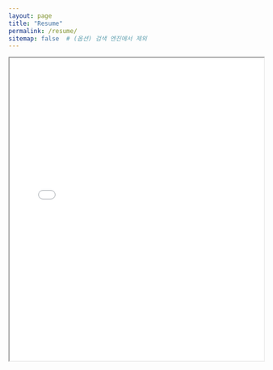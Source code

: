```yaml
---
layout: page
title: "Resume"
permalink: /resume/   
sitemap: false  # (옵션) 검색 엔진에서 제외
---
```


<iframe src="/assets/Resume_250805.pdf" width="100%" height="600px">
    이 브라우저는 PDF 뷰어를 지원하지 않습니다. <a href="/assets/Resume_250805.pdf">여기</a>를 클릭하여 PDF 파일을 다운로드하세요.
</iframe>
